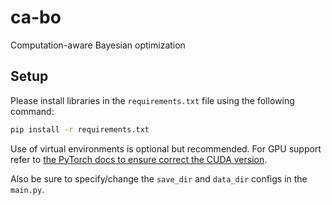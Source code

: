 # ca-bo
Computation-aware Bayesian optimization

## Setup

Please install libraries in the `requirements.txt` file using the following command:

```bash
pip install -r requirements.txt
```

Use of virtual environments is optional but recommended. For GPU support refer to [the PyTorch docs to ensure correct the CUDA version](https://pytorch.org/get-started/locally/).

Also be sure to specify/change the `save_dir` and `data_dir` configs in the `main.py`.